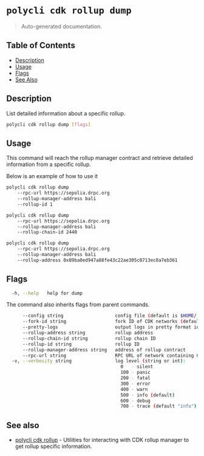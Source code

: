 # `polycli cdk rollup dump`

> Auto-generated documentation.

## Table of Contents

- [Description](#description)
- [Usage](#usage)
- [Flags](#flags)
- [See Also](#see-also)

## Description

List detailed information about a specific rollup.

```bash
polycli cdk rollup dump [flags]
```

## Usage

This command will reach the rollup manager contract and retrieve detailed information from a specific rollup.

Below is an example of how to use it

```bash
polycli cdk rollup dump
    --rpc-url https://sepolia.drpc.org
    --rollup-manager-address bali
    --rollup-id 1

polycli cdk rollup dump
    --rpc-url https://sepolia.drpc.org
    --rollup-manager-address bali
    --rollup-chain-id 2440

polycli cdk rollup dump
    --rpc-url https://sepolia.drpc.org
    --rollup-manager-address bali
    --rollup-address 0x89ba0ed947a88fe43c22ae305c0713ec8a7eb361
```

## Flags

```bash
  -h, --help   help for dump
```

The command also inherits flags from parent commands.

```bash
      --config string                   config file (default is $HOME/.polygon-cli.yaml)
      --fork-id string                  fork ID of CDK networks (default "12")
      --pretty-logs                     output logs in pretty format instead of JSON (default true)
      --rollup-address string           rollup address
      --rollup-chain-id string          rollup chain ID
      --rollup-id string                rollup ID
      --rollup-manager-address string   address of rollup contract
      --rpc-url string                  RPC URL of network containing CDK contracts (default "http://localhost:8545")
  -v, --verbosity string                log level (string or int):
                                          0   - silent
                                          100 - panic
                                          200 - fatal
                                          300 - error
                                          400 - warn
                                          500 - info (default)
                                          600 - debug
                                          700 - trace (default "info")
```

## See also

- [polycli cdk rollup](polycli_cdk_rollup.md) - Utilities for interacting with CDK rollup manager to get rollup specific information.
